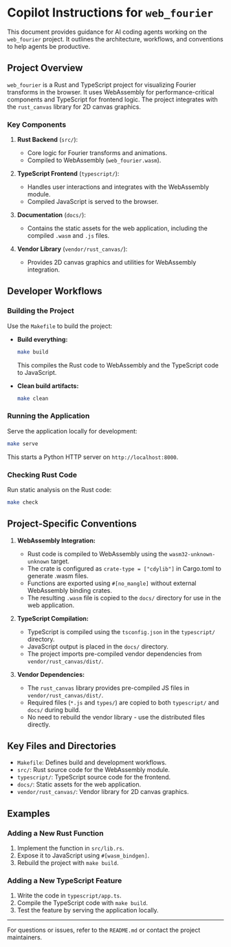# Copilot Instructions for `web_fourier`

This document provides guidance for AI coding agents working on the `web_fourier` project. It outlines the architecture, workflows, and conventions to help agents be productive.

## Project Overview

`web_fourier` is a Rust and TypeScript project for visualizing Fourier transforms in the browser. It uses WebAssembly for performance-critical components and TypeScript for frontend logic. The project integrates with the `rust_canvas` library for 2D canvas graphics.

### Key Components

1. **Rust Backend** (`src/`):
   - Core logic for Fourier transforms and animations.
   - Compiled to WebAssembly (`web_fourier.wasm`).

2. **TypeScript Frontend** (`typescript/`):
   - Handles user interactions and integrates with the WebAssembly module.
   - Compiled JavaScript is served to the browser.

3. **Documentation** (`docs/`):
   - Contains the static assets for the web application, including the compiled `.wasm` and `.js` files.

4. **Vendor Library** (`vendor/rust_canvas/`):
   - Provides 2D canvas graphics and utilities for WebAssembly integration.

## Developer Workflows

### Building the Project

Use the `Makefile` to build the project:

- **Build everything:**
  ```bash
  make build
  ```
  This compiles the Rust code to WebAssembly and the TypeScript code to JavaScript.

- **Clean build artifacts:**
  ```bash
  make clean
  ```

### Running the Application

Serve the application locally for development:

```bash
make serve
```
This starts a Python HTTP server on `http://localhost:8000`.

### Checking Rust Code

Run static analysis on the Rust code:

```bash
make check
```

## Project-Specific Conventions

1. **WebAssembly Integration:**
   - Rust code is compiled to WebAssembly using the `wasm32-unknown-unknown` target.
   - The crate is configured as `crate-type = ["cdylib"]` in Cargo.toml to generate .wasm files.
   - Functions are exported using `#[no_mangle]` without external WebAssembly binding crates.
   - The resulting `.wasm` file is copied to the `docs/` directory for use in the web application.

2. **TypeScript Compilation:**
   - TypeScript is compiled using the `tsconfig.json` in the `typescript/` directory.
   - JavaScript output is placed in the `docs/` directory.
   - The project imports pre-compiled vendor dependencies from `vendor/rust_canvas/dist/`.

3. **Vendor Dependencies:**
   - The `rust_canvas` library provides pre-compiled JS files in `vendor/rust_canvas/dist/`.
   - Required files (`*.js` and `types/`) are copied to both `typescript/` and `docs/` during build.
   - No need to rebuild the vendor library - use the distributed files directly.

## Key Files and Directories

- `Makefile`: Defines build and development workflows.
- `src/`: Rust source code for the WebAssembly module.
- `typescript/`: TypeScript source code for the frontend.
- `docs/`: Static assets for the web application.
- `vendor/rust_canvas/`: Vendor library for 2D canvas graphics.

## Examples

### Adding a New Rust Function

1. Implement the function in `src/lib.rs`.
2. Expose it to JavaScript using `#[wasm_bindgen]`.
3. Rebuild the project with `make build`.

### Adding a New TypeScript Feature

1. Write the code in `typescript/app.ts`.
2. Compile the TypeScript code with `make build`.
3. Test the feature by serving the application locally.

---

For questions or issues, refer to the `README.md` or contact the project maintainers.
